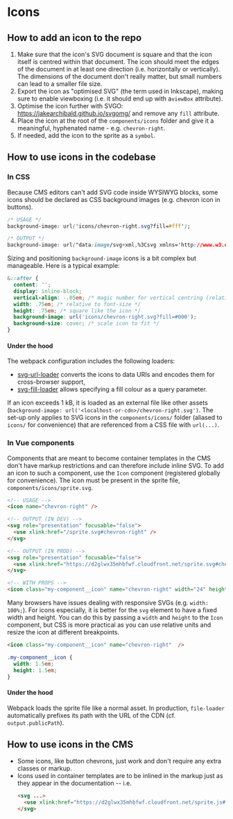 # Icons

## How to add an icon to the repo

1.  Make sure that the icon's SVG document is square and that the icon itself is centred within that document. The icon should meet the edges of the document in at least one direction (i.e. horizontally or vertically). The dimensions of the document don't really matter, but small numbers can lead to a smaller file size.
2. Export the icon as "optimised SVG" (the term used in Inkscape), making sure to enable viewboxing (i.e. it should end up with a`viewBox` attribute).
3. Optimise the icon further with SVGO: https://jakearchibald.github.io/svgomg/ and remove any `fill` attribute.
4. Place the icon at the root of the `components/icons` folder and give it a meaningful, hyphenated name - e.g. `chevron-right`.
5. If needed, add the icon to the sprite as a `symbol`.


## How to use icons in the codebase

### In CSS

Because CMS editors can't add SVG code inside WYSIWYG blocks, some icons should be declared as CSS background images (e.g. chevron icon in buttons).

```css
/* USAGE */
background-image: url('icons/chevron-right.svg?fill=#fff');

/* OUTPUT */
background-image: url("data:image/svg+xml,%3Csvg xmlns='http://www.w3.org/2000/svg' viewBox='7 3 14 14'%3E %3Cpath d='m8,7.42l4.58,4.58l-4.58,4.59l1.41,1.41l6,-6l-6,-6l-1.41,1.42z' fill='%23f00' /%3E %3C/svg%3E")
```

Sizing and positioning `background-image` icons is a bit complex but manageable. Here is a typical example:

```css
&::after {
  content: '';
  display: inline-block;
  vertical-align: -.05em; /* magic number for vertical centring (relative to `baseline`) */
  width: .75em; /* relative to font-size */
  height: .75em; /* square like the icon */
  background-image: url('icons/chevron-right.svg?fill=#000');
  background-size: cover; /* scale icon to fit */
}
```

#### Under the hood

The webpack configuration includes the following loaders:

- [svg-url-loader](https://github.com/bhovhannes/svg-url-loader) converts the icons to data URIs and encodes them for cross-browser support,
- [svg-fill-loader](https://github.com/kisenka/svg-fill-loader) allows specifying a fill colour as a query parameter.

If an icon exceeds 1 kB, it is loaded as an external file like other assets (`background-image: url('<localhost-or-cdn>/chevron-right.svg')`. The set-up only applies to SVG icons in the `components/icons/` folder (aliased to `icons/` for convenience) that are referenced from a CSS file with `url(...)`.


### In Vue components

Components that are meant to become container templates in the CMS don't have markup restrictions and can therefore include inline SVG. To add an icon to such a component, use the `Icon` component (registered globally for convenience). The icon must be present in the sprite file, `components/icons/sprite.svg`.

```html
<!-- USAGE -->
<icon name="chevron-right" />

<!-- OUTPUT (IN DEV) -->
<svg role="presentation" focusable="false">
  <use xlink:href="/sprite.svg#chevron-right" />
</svg>

<!-- OUTPUT (IN PROD) -->
<svg role="presentation" focusable="false">
  <use xlink:href="https://d2glwx35mhbfwf.cloudfront.net/sprite.svg#chevron-right" />
</svg>

<!-- WITH PROPS -->
<icon class="my-component__icon" name="chevron-right" width="24" height="24" />
```

Many browsers have issues dealing with responsive SVGs (e.g. `width: 100%;`). For icons especially, it is better for the `svg` element to have a fixed width and height. You can do this by passing a `width` and `height` to the `Icon` component, but CSS is more practical as you can use relative units and resize the icon at different breakpoints.

```html
<icon class="my-component__icon" name="chevron-right"  />
```

```css
.my-component__icon {
  width: 1.5em;
  height: 1.5em;
}
```

#### Under the hood

Webpack loads the sprite file like a normal asset. In production, `file-loader` automatically prefixes its path with the URL of the CDN (cf. `output.publicPath`).


## How to use icons in the CMS

- Some icons, like button chevrons, just work and don't require any extra classes or markup.
- Icons used in container templates are to be inlined in the markup just as they appear in the documentation -- i.e.
    ```html
    <svg ...>
      <use xlink:href="https://d2glwx35mhbfwf.cloudfront.net/sprite.js#<icon-name>" />
    </svg>
    ```
